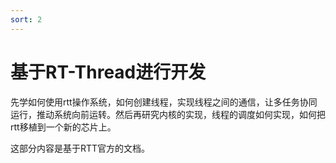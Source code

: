 ```yaml
---
sort: 2
---
```

# 基于RT-Thread进行开发

先学如何使用rtt操作系统，如何创建线程，实现线程之间的通信，让多任务协同运行，推动系统向前运转。然后再研究内核的实现，线程的调度如何实现，如何把rtt移植到一个新的芯片上。

这部分内容是基于RTT官方的文档。


